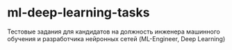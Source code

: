 # ml-deep-learning-tasks
Тестовые задания для кандидатов на должность инженера машинного обучения и разработчика нейронных сетей (ML-Engineer, Deep Learning)
